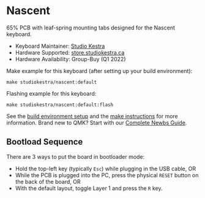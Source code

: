 # Nascent

65% PCB with leaf-spring mounting tabs designed for the Nascent keyboard.

* Keyboard Maintainer: [Studio Kestra](https://github.com/studiokestra/)
* Hardware Supported: [store.studiokestra.ca](https://store.studiokestra.ca/)
* Hardware Availability: Group-Buy (Q1 2022)

Make example for this keyboard (after setting up your build environment):

    make studiokestra/nascent:default

Flashing example for this keyboard:

    make studiokestra/nascent:default:flash

See the [build environment setup](https://docs.qmk.fm/#/getting_started_build_tools) and the [make instructions](https://docs.qmk.fm/#/getting_started_make_guide) for more information. Brand new to QMK? Start with our [Complete Newbs Guide](https://docs.qmk.fm/#/newbs).

## Bootload Sequence

There are 3 ways to put the board in bootloader mode:

- Hold the top-left key (typically `Esc`) while plugging in the USB cable, OR
- While the PCB is plugged into the PC, press the physical `RESET` button on the back of the board, OR
- With the default layout, toggle Layer 1 and press the `R` key. 